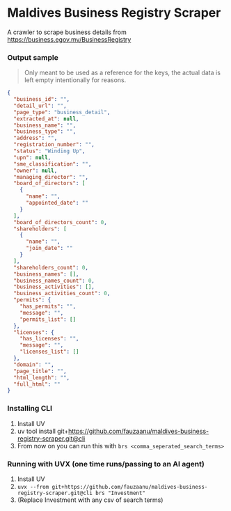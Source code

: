 # Maldives Business Registry Scraper

A crawler to scrape business details from https://business.egov.mv/BusinessRegistry

### Output sample

> Only meant to be used as a reference for the keys, the actual data is left empty intentionally for reasons.

```json
{
  "business_id": "",
  "detail_url": "",
  "page_type": "business_detail",
  "extracted_at": null,
  "business_name": "",
  "business_type": "",
  "address": "",
  "registration_number": "",
  "status": "Winding Up",
  "upn": null,
  "sme_classification": "",
  "owner": null,
  "managing_director": "",
  "board_of_directors": [
    {
      "name": "",
      "appointed_date": ""
    }
  ],
  "board_of_directors_count": 0,
  "shareholders": [
    {
      "name": "",
      "join_date": ""
    }
  ],
  "shareholders_count": 0,
  "business_names": [],
  "business_names_count": 0,
  "business_activities": [],
  "business_activities_count": 0,
  "permits": {
    "has_permits": "",
    "message": "",
    "permits_list": []
  },
  "licenses": {
    "has_licenses": "",
    "message": "",
    "licenses_list": []
  },
  "domain": "",
  "page_title": "",
  "html_length": "",
  "full_html": ""
}
```
### Installing CLI
1. Install UV
2. uv tool install git+https://github.com/fauzaanu/maldives-business-registry-scraper.git@cli 
3. From now on you can run this with `brs <comma_seperated_search_terms>`


### Running with UVX (one time runs/passing to an AI agent)

1. Install UV
2. `uvx --from git+https://github.com/fauzaanu/maldives-business-registry-scraper.git@cli brs "Investment"`
3. (Replace Investment with any csv of search terms)